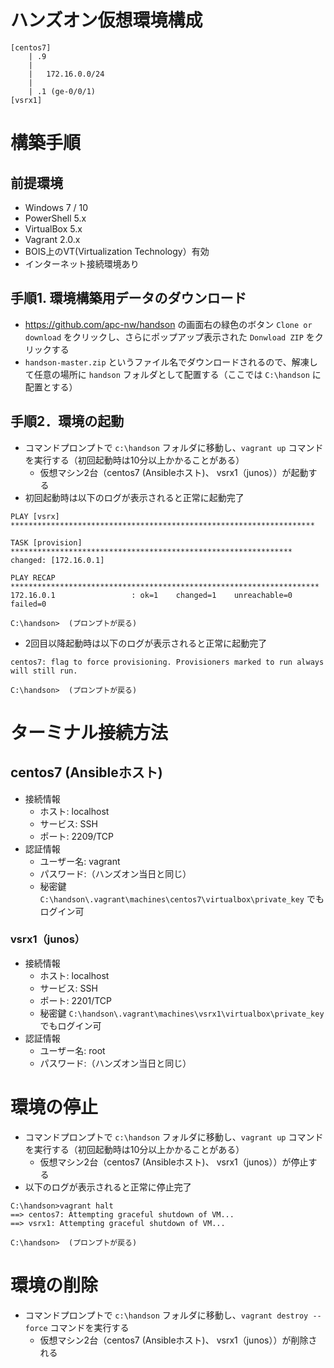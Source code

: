 
# ハンズオン仮想環境構成
```
[centos7]
    | .9
    |
    |   172.16.0.0/24
    |
    | .1 (ge-0/0/1)
[vsrx1]
```

# 構築手順
## 前提環境
- Windows 7 / 10
- PowerShell 5.x
- VirtualBox 5.x
- Vagrant 2.0.x
- BOIS上のVT(Virtualization Technology）有効
- インターネット接続環境あり

## 手順1. 環境構築用データのダウンロード
-  https://github.com/apc-nw/handson の画面右の緑色のボタン `Clone or download` をクリックし、さらにポップアップ表示された `Donwload ZIP` をクリックする
- `handson-master.zip` というファイル名でダウンロードされるので、解凍して任意の場所に `handson` フォルダとして配置する（ここでは `C:\handson` に配置とする）


## 手順2．環境の起動
- コマンドプロンプトで `c:\handson` フォルダに移動し、`vagrant up` コマンドを実行する（初回起動時は10分以上かかることがある）
    - 仮想マシン2台（centos7 (Ansibleホスト)、 vsrx1（junos））が起動する
- 初回起動時は以下のログが表示されると正常に起動完了
```
PLAY [vsrx] ********************************************************************

TASK [provision] ***************************************************************
changed: [172.16.0.1]

PLAY RECAP *********************************************************************
172.16.0.1                 : ok=1    changed=1    unreachable=0    failed=0

C:\handson>  (プロンプトが戻る)
```

- 2回目以降起動時は以下のログが表示されると正常に起動完了
```
centos7: flag to force provisioning. Provisioners marked to run always will still run.

C:\handson>  (プロンプトが戻る)
```
# ターミナル接続方法
## centos7 (Ansibleホスト)
- 接続情報
    - ホスト: localhost
    - サービス: SSH
    - ポート: 2209/TCP
- 認証情報
    - ユーザー名: vagrant
    - パスワード:（ハンズオン当日と同じ）
    - 秘密鍵 `C:\handson\.vagrant\machines\centos7\virtualbox\private_key` でもログイン可
### vsrx1（junos）
- 接続情報
    - ホスト: localhost
    - サービス: SSH
    - ポート: 2201/TCP
    - 秘密鍵 `C:\handson\.vagrant\machines\vsrx1\virtualbox\private_key` でもログイン可
- 認証情報
    - ユーザー名: root
    - パスワード:（ハンズオン当日と同じ）

# 環境の停止
- コマンドプロンプトで `c:\handson` フォルダに移動し、`vagrant up` コマンドを実行する（初回起動時は10分以上かかることがある）
    - 仮想マシン2台（centos7 (Ansibleホスト)、 vsrx1（junos））が停止する
- 以下のログが表示されると正常に停止完了

```
C:\handson>vagrant halt
==> centos7: Attempting graceful shutdown of VM...
==> vsrx1: Attempting graceful shutdown of VM...

C:\handson>  (プロンプトが戻る)
```

# 環境の削除
- コマンドプロンプトで `c:\handson` フォルダに移動し、`vagrant destroy --force` コマンドを実行する
    - 仮想マシン2台（centos7 (Ansibleホスト)、 vsrx1（junos））が削除される





